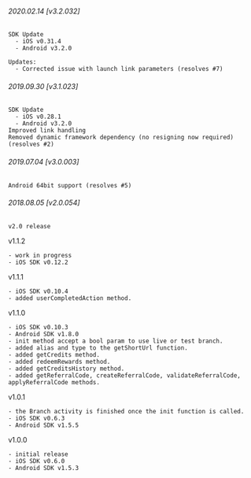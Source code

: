 

###### 2020.02.14 [v3.2.032]

```
SDK Update
  - iOS v0.31.4
  - Android v3.2.0

Updates:
  - Corrected issue with launch link parameters (resolves #7)  
```


###### 2019.09.30 [v3.1.023]

```
SDK Update
  - iOS v0.28.1
  - Android v3.2.0
Improved link handling
Removed dynamic framework dependency (no resigning now required) (resolves #2) 
```


###### 2019.07.04 [v3.0.003]

```
Android 64bit support (resolves #5)
```


###### 2018.08.05 [v2.0.054]

```
v2.0 release
```


v1.1.2 

```
- work in progress
- iOS SDK v0.12.2
```

v1.1.1

```
- iOS SDK v0.10.4
- added userCompletedAction method.
```

v1.1.0

```
- iOS SDK v0.10.3
- Android SDK v1.8.0
- init method accept a bool param to use live or test branch.
- added alias and type to the getShortUrl function.
- added getCredits method.
- added redeemRewards method.
- added getCreditsHistory method.
- added getReferralCode, createReferralCode, validateReferralCode, applyReferralCode methods.
```

v1.0.1

```
- the Branch activity is finished once the init function is called.
- iOS SDK v0.6.3
- Android SDK v1.5.5
```

v1.0.0

```
- initial release
- iOS SDK v0.6.0
- Android SDK v1.5.3
```